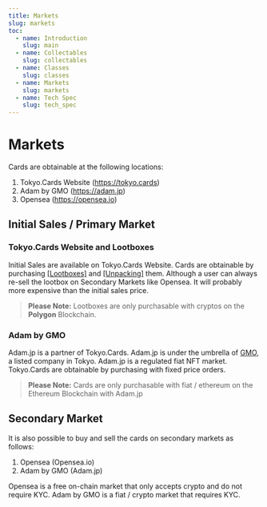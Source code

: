 ```yaml
---
title: Markets
slug: markets
toc:
  - name: Introduction
    slug: main 
  - name: Collectables 
    slug: collectables 
  - name: Classes 
    slug: classes 
  - name: Markets 
    slug: markets 
  - name: Tech Spec 
    slug: tech_spec 
---
```


# Markets
Cards are obtainable at the following locations:
1. Tokyo.Cards Website (https://tokyo.cards)
2. Adam by GMO (https://adam.jp)
3. Opensea (https://opensea.io)

## Initial Sales / Primary Market
### Tokyo.Cards Website and Lootboxes
Initial Sales are available on Tokyo.Cards Website. Cards are obtainable by purchasing [[Lootboxes]](lootbox) and [[Unpacking]](unpacking) them.  Although a user can always re-sell the lootbox on Secondary Markets like Opensea. It will probably more expensive than the initial sales price.  
> __Please Note:__ Lootboxes are only purchasable with cryptos on the __Polygon__ Blockchain.

### Adam by GMO
Adam.jp is a partner of Tokyo.Cards. Adam.jp is under the umbrella of [GMO](https://www.gmo.jp/en/), a listed company in Tokyo. Adam.jp is a regulated fiat NFT market. Tokyo.Cards are obtainable by purchasing with fixed price orders. 
> __Please Note:__ Cards are only purchasable with fiat / ethereum on the Ethereum Blockchain with Adam.jp

## Secondary Market
It is also possible to buy and sell the cards on secondary markets as follows:
1. Opensea (Opensea.io)
2. Adam by GMO (Adam.jp)

Opensea is a free on-chain market that only accepts crypto and do not require KYC.
Adam by GMO is a fiat / crypto market that requires KYC. 
